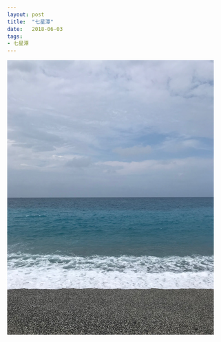 ```yaml
---
layout: post
title:  "七星潭"
date:   2018-06-03
tags:
- 七星潭
---
```

![七星潭](/media/2018-06-03-七星潭.jpeg)